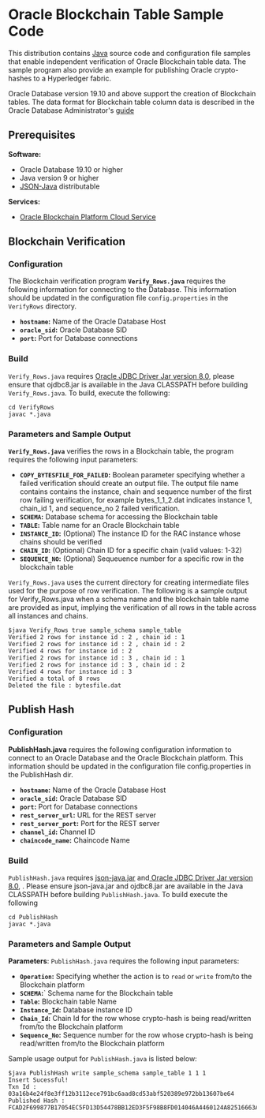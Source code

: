 # Oracle Blockchain Table Sample Code

This distribution contains [Java](http://www.oracle.com/technetwork/java/javase/downloads/index.html) source code and configuration file samples that enable independent verification of Oracle Blockchain table data.  The sample program also provide an example for publishing Oracle crypto-hashes to a Hyperledger fabric.

Oracle Database version 19.10 and above support the creation of Blockchain tables.  The data format for Blockchain table column data is described in the Oracle Database Administrator's [guide](https://docs-uat.us.oracle.com/en/database/oracle/oracle-database/21/admin/blockchain_reference.html#GUID-AF2B1AA3-CFDD-4CAF-84AC-F6C6CDFEB6D1)


## Prerequisites 

**Software:**
- Oracle Database 19.10 or higher
- Java version 9 or higher
- [JSON-Java](https://github.com/stleary/JSON-java) distributable

**Services:**
- [Oracle Blockchain Platform Cloud Service](https://www.oracle.com/application-development/cloud-services/blockchain-platform/)

## Blockchain Verification

### Configuration
The Blockchain verification program **`Verify_Rows.java`** requires the following information for connecting to the Database.  This information should be updated in the configuration file `config.properties` in the `VerifyRows` directory.

- **`hostname`:** Name of the Oracle Database Host
- **`oracle_sid`:** Oracle Database SID
- **`port`:** Port for Database connections

### Build
`Verify_Rows.java` requires [Oracle JDBC Driver Jar version 8.0](https://repo1.maven.org/maven2/com/oracle/database/jdbc/ojdbc8/), please ensure that ojdbc8.jar is available in the Java CLASSPATH before building `Verify_Rows.java`.  To build, execute the following:


    cd VerifyRows
    javac *.java


### Parameters and Sample Output
**`Verify_Rows.java`** verifies the rows in a Blockchain table, the program requires the following input parameters:


- **`COPY_BYTESFILE_FOR_FAILED`:** Boolean parameter specifying whether a failed verification should create an output file. The output file name contains contains the instance, chain and sequence number of the first row failing verification, for example bytes_1_1_2.dat indicates instance 1, chain_id 1, and sequence_no 2 failed verification.
- **`SCHEMA`:** Database schema for accessing the Blockchain table 
- **`TABLE`:**  Table name for an Oracle Blockchain table
- **`INSTANCE_ID`:** (Optional) The instance ID for the RAC instance whose chains should be verified
- **`CHAIN_ID`:** (Optional) Chain ID for a specific chain (valid values: 1-32)
- **`SEQUENCE_NO`:** (Optional) Sequeuence number for a specific row in the blockchain table


`Verify_Rows.java` uses the current directory for creating intermediate files used for the purpose of row verification.  The following is a sample output for Verify_Rows.java when a schema name and the blockchain table name are provided as input, implying the verification of all rows in the table across all instances and chains.

    $java Verify_Rows true sample_schema sample_table
    Verified 2 rows for instance id : 2 , chain id : 1 
    Verified 2 rows for instance id : 2 , chain id : 2
    Verified 4 rows for instance id : 2
    Verified 2 rows for instance id : 3 , chain id : 1
    Verified 2 rows for instance id : 3 , chain id : 2
    Verified 4 rows for instance id : 3
    Verified a total of 8 rows
    Deleted the file : bytesfile.dat
    
     
## Publish Hash
  
### Configuration
**PublishHash.java** requires the following configuration information to connect to an Oracle Database and the Oracle Blockchain platform. This information should be updated in the configuration file config.properties in the PublishHash dir.

- **`hostname`:** Name of the Oracle Database Host
- **`oracle_sid`:** Oracle Database SID
- **`port`:** Port for Database connections
- **`rest_server_url`:** URL for the REST server
- **`rest_server_port`:** Port for the REST server
- **`channel_id`:** Channel ID
- **`chaincode_name`:** Chaincode Name

### Build
 `PublishHash.java` requires [json-java.jar](https://search.maven.org/artifact/org.json/json/20210307/bundle) and[ Oracle JDBC Driver Jar version 8.0](https://repo1.maven.org/maven2/com/oracle/database/jdbc/ojdbc8/), .  Please ensure json-java.jar and ojdbc8.jar are available in the Java CLASSPATH before building `PublishHash.java`.  To build execute the following
    
    cd PublishHash
    javac *.java


### Parameters and Sample Output

**Parameters**:  `PublishHash.java` requires the following input parameters:

- **`Operation`:**  Specifying whether the action is to `read` or `write` from/to the Blockchain platform
- **`SCHEMA`:**` Schema name for the Blockchain table
- **`Table`:**  Blockchain table Name
- **`Instance_Id`:** Database instance ID
- **`Chain_Id`:**  Chain Id for the row whose crypto-hash is being read/written from/to the Blockchain platform 
- **`Sequence_No`:** Sequence number for the row whose crypto-hash is being read/written from/to the Blockchain platform

Sample usage output for `PublishHash.java` is listed below:

    $java PublishHash write sample_schema sample_table 1 1 1
    Insert Sucessful!
    Txn Id : 03a16b4e24f8e3ff12b3112ece791bc6aad8cd53abf520389e972bb13607be64
    Published Hash : FCAD2F699877B17054EC5FD13D54478BB12ED3F5F98B8FD014046A4460124A82516663A9EA421F974C5E135656AFE9AE39B3CC742E280FBDAA2FACAD950A0D1F


